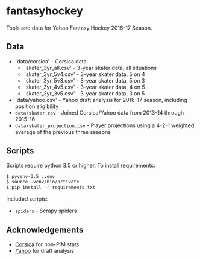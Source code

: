 fantasyhockey
=============

Tools and data for Yahoo Fantasy Hockey 2016-17 Season.

Data
----

- `data/corsica' - Corsica data
    - `skater_3yr_all.csv' - 3-year skater data, all situations
    - `skater_3yr_5v4.csv' - 3-year skater data, 5 on 4
    - `skater_3yr_5v3.csv' - 3-year skater data, 5 on 3
    - `skater_3yr_4v5.csv' - 3-year skater data, 4 on 5
    - `skater_3yr_3v5.csv' - 3-year skater data, 3 on 5
- `data/yahoo.csv' - Yahoo draft analysis for 2016-17 season, including position eligibility
- `data/skater.csv` - Joined Corsica/Yahoo data from 2013-14 through 2015-16
- `data/skater_projection.csv` - Player projections using a 4-2-1 weighted average of the previous three seasons

Scripts
-------

Scripts require python 3.5 or higher.  To install requirements:

```bash
$ pyvenv-3.5 .venv
$ source .venv/bin/activate
$ pip install -r requirements.txt
```

Included scripts:

- `spiders` - Scrapy spiders

Acknowledgements
----------------

- [Corsica](http://www.corsica.hockey) for non-PIM stats
- [Yahoo](http://www.yahoo.com) for draft analysis
